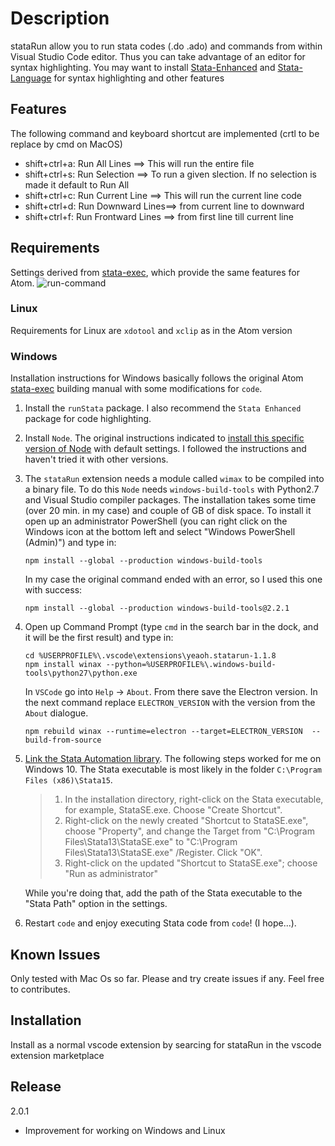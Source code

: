 # Description

stataRun allow you to run  stata codes (.do .ado) and commands from within Visual Studio Code editor. Thus you can take  advantage of an editor for syntax highlighting. You may want to install [Stata-Enhanced](https://marketplace.visualstudio.com/items?itemName=kylebarron.stata-enhanced) and [Stata-Language](https://marketplace.visualstudio.com/items?itemName=mdob2k.stata-language) for syntax highlighting and other features

## Features

The following command and keyboard shortcut are implemented (crtl to be replace by cmd on MacOS)
- shift+ctrl+a: Run All Lines ==> This will run the entire file
- shift+ctrl+s: Run Selection ==> To run a given slection. If no selection is made it default to Run All
- shift+ctrl+c: Run Current Line ==> This will run the current line code
- shift+ctrl+d: Run Downward  Lines==> from current line to downward
- shift+ctrl+f: Run Frontward Lines ==> from first line till current line

## Requirements

Settings derived from [stata-exec](https://github.com/kylebarron/stata-exec), which provide the same features for Atom.
![run-command](./images/config.png)

### Linux
Requirements for Linux are `xdotool` and `xclip` as in the Atom version

### Windows
Installation instructions for Windows basically follows the original Atom [stata-exec](https://atom.io/packages/stata-exec) building manual with some modifications for `code`.

1. Install the `runStata` package. I also recommend the `Stata Enhanced` package for code highlighting.

2. Install `Node`. The original instructions indicated to [install this specific version of Node](https://nodejs.org/dist/v7.4.0/node-v7.4.0-x64.msi) with default settings. I followed the instructions and haven't tried it with other versions.

3. The `stataRun` extension needs a module called `wimax` to be compiled into a binary file. To do this `Node` needs `windows-build-tools` with Python2.7 and Visual Studio compiler packages. The installation takes some time (over 20 min. in my case) and couple of GB of disk space. To install it open up an administrator PowerShell (you can right click on the Windows icon at the bottom left and select "Windows PowerShell (Admin)") and type in:

    ```
    npm install --global --production windows-build-tools
    ```
    In my case the original command ended with an error, so I used this one with success:

    ```
    npm install --global --production windows-build-tools@2.2.1
    ```
4. Open up Command Prompt (type `cmd` in the search bar in the dock, and it will be the first result) and type in:

    ```
    cd %USERPROFILE%\.vscode\extensions\yeaoh.statarun-1.1.8
    npm install winax --python=%USERPROFILE%\.windows-build-tools\python27\python.exe
    ```
    In `VSCode` go into `Help` -> `About`. From there save the Electron version. In the next command
    replace `ELECTRON_VERSION` with the version from the `About` dialogue.

    ```
    npm rebuild winax --runtime=electron --target=ELECTRON_VERSION  --build-from-source
    ```

5. [Link the Stata Automation library](https://www.stata.com/automation/#install). The following steps worked for me on Windows 10. The Stata executable is most likely in the folder `C:\Program Files (x86)\Stata15`.

    > 1. In the installation directory, right-click on the Stata executable, for example, StataSE.exe. Choose "Create Shortcut".
    > 2. Right-click on the newly created "Shortcut to StataSE.exe", choose "Property", and change the Target from "C:\Program Files\Stata13\StataSE.exe" to "C:\Program Files\Stata13\StataSE.exe" /Register. Click "OK".
    > 3. Right-click on the updated "Shortcut to StataSE.exe"; choose "Run as administrator"

    While you're doing that, add the path of the Stata executable to the "Stata Path" option in the settings.

6. Restart `code` and enjoy executing Stata code from `code`! (I hope...).

## Known Issues

Only tested with Mac Os so far. Please and try create issues if any. Feel free to contributes.

## Installation

Install as a normal vscode extension by searcing for stataRun in the vscode extension marketplace
## Release
2.0.1
  - Improvement for working on Windows and Linux

